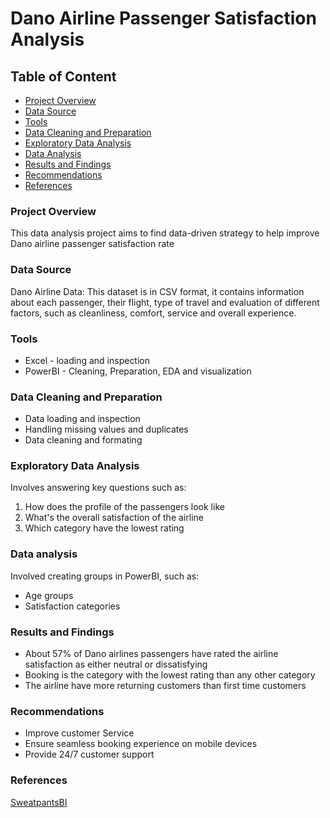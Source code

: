 # Dano Airline Passenger Satisfaction Analysis

## Table of Content
- [Project Overview](#project-overview)
- [Data Source](#data-source)
- [Tools](#tools)
- [Data Cleaning and Preparation](#data-cleaning-and-preparation)
- [Exploratory Data Analysis](#exploratory-data-analysis)
- [Data Analysis](#data-analysis)
- [Results and Findings](#results-and-findings)
- [Recommendations](#recommendations)
- [References](#references)


### Project Overview
This data analysis project aims to find data-driven strategy to help improve Dano airline passenger satisfaction rate

### Data Source
Dano Airline Data: This dataset is in CSV format, it contains information about each passenger, their flight, type of travel and evaluation of different factors, such as cleanliness, comfort, service and overall experience.

### Tools
- Excel - loading and inspection
- PowerBI - Cleaning, Preparation, EDA and visualization

### Data Cleaning and Preparation
- Data loading and inspection
- Handling missing values and duplicates
- Data cleaning and formating

### Exploratory Data Analysis
Involves answering key questions such as:
1. How does the profile of the passengers look like
2. What's the overall satisfaction of the airline
3. Which category have the lowest rating

### Data analysis
Involved creating groups in PowerBI, such as:
- Age groups
- Satisfaction categories
### Results and Findings
- About 57% of Dano airlines passengers have rated the airline satisfaction as either neutral or dissatisfying
- Booking is the category with the lowest rating than any other category
- The airline have more returning customers than first time customers

### Recommendations
- Improve customer Service
- Ensure seamless booking experience on mobile devices
- Provide 24/7 customer support

### References
[SweatpantsBI](https://www.youtube.com/@sweatpantsbi)

